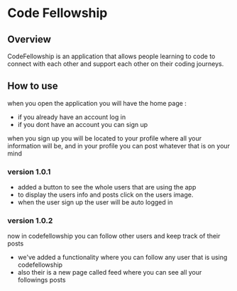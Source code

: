 # Code Fellowship

## Overview

CodeFellowship is an application that allows people learning to code to connect with each other and support each other on their coding journeys.  

## How to use  

when you open the application you will have the home page :  

- if you already have an account log in 
- if you dont have an account you can sign up 

when you sign up you will be located to your profile where all your information will be, and in your profile you can post whatever that is on your mind 


### version 1.0.1

- added a button to see the whole users that are using the app
- to display the users info and posts click on the users image.
- when the user sign up the user will be auto logged in 

### version 1.0.2

now in codefellowship you can follow other users and keep track of their posts 

- we've added a functionality where you can follow any user that is using codefellowship
- also their is a new page called feed where you can see all your followings posts 